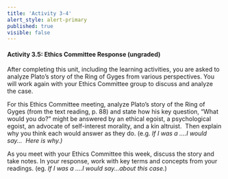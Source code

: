 ```yaml
---
title: 'Activity 3-4'
alert_style: alert-primary
published: true
visible: false
---
```

#### Activity 3.5: Ethics Committee Response (ungraded)

After completing this unit, including the learning activities, you are asked to
analyze Plato’s story of the Ring of Gyges from various perspectives. You will
work again with your Ethics Committee group to discuss and analyze the case.

For this Ethics Committee meeting, analyze Plato’s story of the Ring of Gyges (from the text reading, p. 88) and state how his key question, “What would you do?” might be answered by an ethical egoist, a psychological egoist, an advocate of self-interest morality, and a kin altruist.  Then explain why you think each would answer as they do. (e.g. *If I was a ….I would say...  Here is why.)*

As you meet with your Ethics Committee this week, discuss the story and take
notes. In your response, work with key terms and concepts from your readings.
(eg. *If I was a ….I would say...about this case.*)
